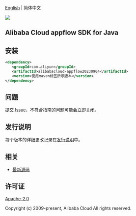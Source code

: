 [English](README.md) | 简体中文

![](https://aliyunsdk-pages.alicdn.com/icons/AlibabaCloud.svg)

## Alibaba Cloud appflow SDK for Java

## 安装

```xml
<dependency>
   <groupId>com.aliyun</groupId>
   <artifactId>alibabacloud-appflow20230904</artifactId>
   <version>使用maven标签所示版本</version>
</dependency>
```

## 问题

[提交 Issue](https://github.com/aliyun/alibabacloud-java-async-sdk/issues/new)，不符合指南的问题可能会立即关闭。

## 发行说明

每个版本的详细更改记录在[发行说明](./ChangeLog.txt)中。

## 相关

- [最新源码](https://github.com/aliyun/alibabacloud-async-java-sdk/)

## 许可证

[Apache-2.0](http://www.apache.org/licenses/LICENSE-2.0)

Copyright (c) 2009-present, Alibaba Cloud All rights reserved.
